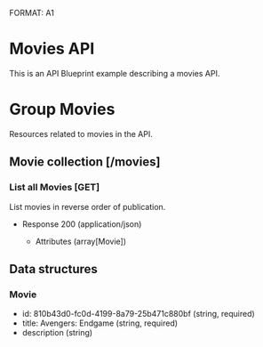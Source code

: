 FORMAT: A1

# Movies API

This is an API Blueprint example describing a movies API.

# Group Movies

Resources related to movies in the API.

## Movie collection [/movies]

### List all Movies [GET]

List movies in reverse order of publication.

+ Response 200 (application/json)

    + Attributes (array[Movie])

## Data structures

### Movie
+ id: 810b43d0-fc0d-4199-8a79-25b471c880bf (string, required)
+ title: Avengers: Endgame (string, required)
+ description (string)